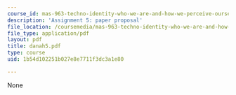```yaml
---
course_id: mas-963-techno-identity-who-we-are-and-how-we-perceive-ourselves-and-others-spring-2002
description: 'Assignment 5: paper proposal'
file_location: /coursemedia/mas-963-techno-identity-who-we-are-and-how-we-perceive-ourselves-and-others-spring-2002/1b54d102251b027e8e7711f3dc3a1e80_danah5.pdf
file_type: application/pdf
layout: pdf
title: danah5.pdf
type: course
uid: 1b54d102251b027e8e7711f3dc3a1e80

---
```

None